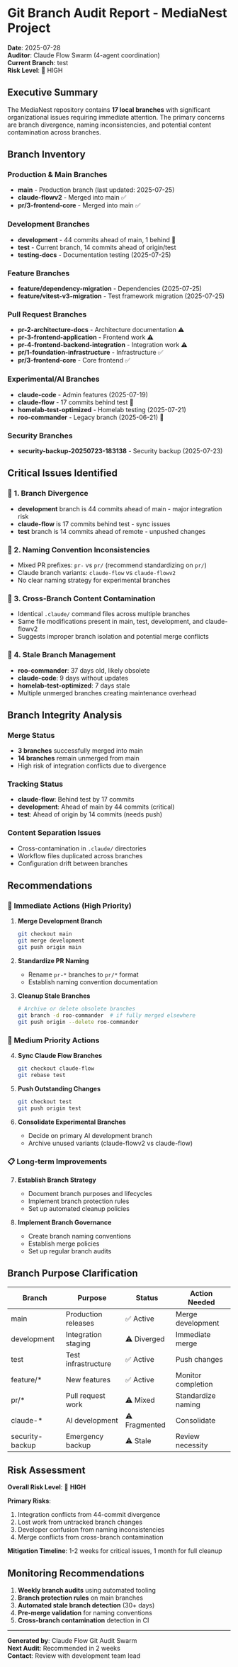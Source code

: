 # Git Branch Audit Report - MediaNest Project

**Date**: 2025-07-28  
**Auditor**: Claude Flow Swarm (4-agent coordination)  
**Current Branch**: test  
**Risk Level**: 🔴 HIGH

## Executive Summary

The MediaNest repository contains **17 local branches** with significant organizational issues requiring immediate attention. The primary concerns are branch divergence, naming inconsistencies, and potential content contamination across branches.

## Branch Inventory

### Production & Main Branches
- **main** - Production branch (last updated: 2025-07-25)
- **claude-flowv2** - Merged into main ✅
- **pr/3-frontend-core** - Merged into main ✅

### Development Branches  
- **development** - 44 commits ahead of main, 1 behind 🚨
- **test** - Current branch, 14 commits ahead of origin/test
- **testing-docs** - Documentation testing (2025-07-25)

### Feature Branches
- **feature/dependency-migration** - Dependencies (2025-07-25)
- **feature/vitest-v3-migration** - Test framework migration (2025-07-25)

### Pull Request Branches
- **pr-2-architecture-docs** - Architecture documentation ⚠️ 
- **pr-3-frontend-application** - Frontend work ⚠️
- **pr-4-frontend-backend-integration** - Integration work ⚠️
- **pr/1-foundation-infrastructure** - Infrastructure ✅
- **pr/3-frontend-core** - Core frontend ✅

### Experimental/AI Branches
- **claude-code** - Admin features (2025-07-19)
- **claude-flow** - 17 commits behind test 🚨
- **homelab-test-optimized** - Homelab testing (2025-07-21)
- **roo-commander** - Legacy branch (2025-06-21) 🚨

### Security Branches
- **security-backup-20250723-183138** - Security backup (2025-07-23)

## Critical Issues Identified

### 🔴 1. Branch Divergence
- **development** branch is 44 commits ahead of main - major integration risk
- **claude-flow** is 17 commits behind test - sync issues
- **test** branch is 14 commits ahead of remote - unpushed changes

### 🔴 2. Naming Convention Inconsistencies
- Mixed PR prefixes: `pr-` vs `pr/` (recommend standardizing on `pr/`)
- Claude branch variants: `claude-flow` vs `claude-flowv2`
- No clear naming strategy for experimental branches

### 🔴 3. Cross-Branch Content Contamination
- Identical `.claude/` command files across multiple branches
- Same file modifications present in main, test, development, and claude-flowv2
- Suggests improper branch isolation and potential merge conflicts

### 🔴 4. Stale Branch Management
- **roo-commander**: 37 days old, likely obsolete
- **claude-code**: 9 days without updates
- **homelab-test-optimized**: 7 days stale
- Multiple unmerged branches creating maintenance overhead

## Branch Integrity Analysis

### Merge Status
- **3 branches** successfully merged into main
- **14 branches** remain unmerged from main
- High risk of integration conflicts due to divergence

### Tracking Status
- **claude-flow**: Behind test by 17 commits
- **development**: Ahead of main by 44 commits (critical)
- **test**: Ahead of origin by 14 commits (needs push)

### Content Separation Issues
- Cross-contamination in `.claude/` directories
- Workflow files duplicated across branches
- Configuration drift between branches

## Recommendations

### 🚨 Immediate Actions (High Priority)

1. **Merge Development Branch**
   ```bash
   git checkout main
   git merge development
   git push origin main
   ```

2. **Standardize PR Naming**
   - Rename `pr-*` branches to `pr/*` format
   - Establish naming convention documentation

3. **Cleanup Stale Branches**
   ```bash
   # Archive or delete obsolete branches
   git branch -d roo-commander  # if fully merged elsewhere
   git push origin --delete roo-commander
   ```

### 🔧 Medium Priority Actions

4. **Sync Claude Flow Branches**
   ```bash
   git checkout claude-flow
   git rebase test
   ```

5. **Push Outstanding Changes**
   ```bash
   git checkout test
   git push origin test
   ```

6. **Consolidate Experimental Branches**
   - Decide on primary AI development branch
   - Archive unused variants (claude-flowv2 vs claude-flow)

### 📋 Long-term Improvements

7. **Establish Branch Strategy**
   - Document branch purposes and lifecycles
   - Implement branch protection rules
   - Set up automated cleanup policies

8. **Implement Branch Governance**
   - Create branch naming conventions
   - Establish merge policies
   - Set up regular branch audits

## Branch Purpose Clarification

| Branch | Purpose | Status | Action Needed |
|--------|---------|--------|---------------|
| main | Production releases | ✅ Active | Merge development |
| development | Integration staging | ⚠️ Diverged | Immediate merge |
| test | Test infrastructure | ✅ Active | Push changes |
| feature/* | New features | ✅ Active | Monitor completion |
| pr/* | Pull request work | ⚠️ Mixed | Standardize naming |
| claude-* | AI development | ⚠️ Fragmented | Consolidate |
| security-backup | Emergency backup | ⚠️ Stale | Review necessity |

## Risk Assessment

**Overall Risk Level**: 🔴 **HIGH**

**Primary Risks**:
1. Integration conflicts from 44-commit divergence
2. Lost work from untracked branch changes  
3. Developer confusion from naming inconsistencies
4. Merge conflicts from cross-branch contamination

**Mitigation Timeline**: 1-2 weeks for critical issues, 1 month for full cleanup

## Monitoring Recommendations

1. **Weekly branch audits** using automated tooling
2. **Branch protection rules** on main branches
3. **Automated stale branch detection** (30+ days)
4. **Pre-merge validation** for naming conventions
5. **Cross-branch contamination** detection in CI

---

**Generated by**: Claude Flow Git Audit Swarm  
**Next Audit**: Recommended in 2 weeks  
**Contact**: Review with development team lead